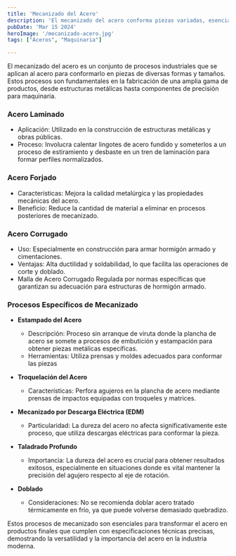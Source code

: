 ```yaml
---
title: 'Mecanizado del Acero'
description: 'El mecanizado del acero conforma piezas variadas, esencial en fabricación desde estructuras hasta precisión en maquinaria, incluyendo laminado, forjado, y procesos específicos como estampado y EDM'
pubDate: 'Mar 15 2024'
heroImage: '/mecanizado-acero.jpg'
tags: ["Aceros", "Maquinaria"]

---
```


El mecanizado del acero es un conjunto de procesos industriales que se aplican al acero para conformarlo en piezas de diversas formas y tamaños. Estos procesos son fundamentales en la fabricación de una amplia gama de productos, desde estructuras metálicas hasta componentes de precisión para maquinaria.

### Acero Laminado
- Aplicación: Utilizado en la construcción de estructuras metálicas y obras públicas.
- Proceso: Involucra calentar lingotes de acero fundido y someterlos a un proceso de estiramiento y desbaste en un tren de laminación para formar perfiles normalizados.

### Acero Forjado
- Características: Mejora la calidad metalúrgica y las propiedades mecánicas del acero.
- Beneficio: Reduce la cantidad de material a eliminar en procesos posteriores de mecanizado.

### Acero Corrugado
- Uso: Especialmente en construcción para armar hormigón armado y cimentaciones.
- Ventajas: Alta ductilidad y soldabilidad, lo que facilita las operaciones de corte y doblado.
- Malla de Acero Corrugado
 Regulada por normas específicas que garantizan su adecuación para estructuras de hormigón armado.

### Procesos Específicos de Mecanizado
- **Estampado del Acero**
    - Descripción: Proceso sin arranque de viruta donde la plancha de acero se somete a    procesos   de embutición y estampación para obtener piezas metálicas específicas.
    - Herramientas: Utiliza prensas y moldes adecuados para conformar las piezas

- **Troquelación del Acero**
    - Características: Perfora agujeros en la plancha de acero mediante prensas de impactos equipadas con troqueles y matrices.

- **Mecanizado por Descarga Eléctrica (EDM)**
    - Particularidad: La dureza del acero no afecta significativamente este proceso, que utiliza descargas eléctricas para conformar la pieza.

- **Taladrado Profundo**
    - Importancia: La dureza del acero es crucial para obtener resultados exitosos, especialmente en situaciones donde es vital mantener la precisión del agujero respecto al eje de rotación.

- **Doblado**

    - Consideraciones: No se recomienda doblar acero tratado térmicamente en frío, ya que puede volverse demasiado quebradizo.

Estos procesos de mecanizado son esenciales para transformar el acero en productos finales que cumplen con especificaciones técnicas precisas, demostrando la versatilidad y la importancia del acero en la industria moderna​​.
